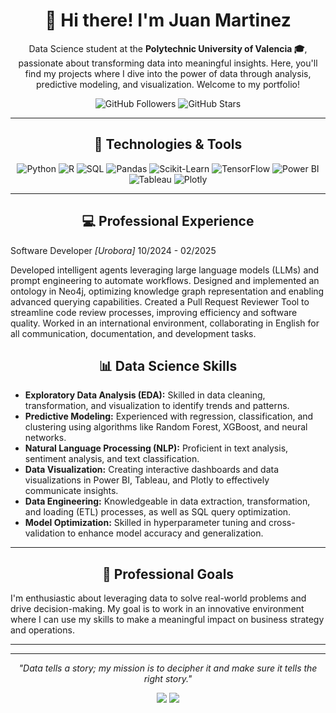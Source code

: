 <h1 align="center">👋 Hi there! I'm Juan Martinez</h1>

<p align="center">
  Data Science student at the <strong>Polytechnic University of Valencia 🎓</strong>, passionate about transforming data into meaningful insights. Here, you'll find my projects where I dive into the power of data through analysis, predictive modeling, and visualization. Welcome to my portfolio!
</p>

<p align="center">
  <img src="https://img.shields.io/github/followers/juanmartineezz?style=social" alt="GitHub Followers">
  <img src="https://img.shields.io/github/stars/juanmartineezz?style=social" alt="GitHub Stars">
</p>

---


<h2 align="center">🚀 Technologies & Tools</h2>

<div align="center">
  
  ![Python](https://img.shields.io/badge/-Python-3776AB?style=for-the-badge&logo=python&logoColor=white)
  ![R](https://img.shields.io/badge/-R-276DC3?style=for-the-badge&logo=r&logoColor=white)
  ![SQL](https://img.shields.io/badge/-SQL-4479A1?style=for-the-badge&logo=postgresql&logoColor=white)
  ![Pandas](https://img.shields.io/badge/-Pandas-150458?style=for-the-badge&logo=pandas)
  ![Scikit-Learn](https://img.shields.io/badge/-Scikit%20Learn-F7931E?style=for-the-badge&logo=scikit-learn&logoColor=white)
  ![TensorFlow](https://img.shields.io/badge/-TensorFlow-FF6F00?style=for-the-badge&logo=tensorflow&logoColor=white)
  ![Power BI](https://img.shields.io/badge/-Power%20BI-F2C811?style=for-the-badge&logo=powerbi&logoColor=black)
  ![Tableau](https://img.shields.io/badge/-Tableau-E97627?style=for-the-badge&logo=tableau&logoColor=white)
  ![Plotly](https://img.shields.io/badge/-Plotly-3f4f75?style=for-the-badge&logo=plotly&logoColor=white)
  
</div>

---

<h2 align="center">💻 Professional Experience</h2>

Software Developer
<em>[Urobora]</em>
10/2024 - 02/2025

Developed intelligent agents leveraging large language models (LLMs) and prompt engineering to automate workflows.
Designed and implemented an ontology in Neo4j, optimizing knowledge graph representation and enabling advanced querying capabilities.
Created a Pull Request Reviewer Tool to streamline code review processes, improving efficiency and software quality.
Worked in an international environment, collaborating in English for all communication, documentation, and development tasks.

<h2 align="center">📊 Data Science Skills</h2>

- **Exploratory Data Analysis (EDA):** Skilled in data cleaning, transformation, and visualization to identify trends and patterns.
- **Predictive Modeling:** Experienced with regression, classification, and clustering using algorithms like Random Forest, XGBoost, and neural networks.
- **Natural Language Processing (NLP):** Proficient in text analysis, sentiment analysis, and text classification.
- **Data Visualization:** Creating interactive dashboards and data visualizations in Power BI, Tableau, and Plotly to effectively communicate insights.
- **Data Engineering:** Knowledgeable in data extraction, transformation, and loading (ETL) processes, as well as SQL query optimization.
- **Model Optimization:** Skilled in hyperparameter tuning and cross-validation to enhance model accuracy and generalization.
  
---

<h2 align="center">🎯 Professional Goals</h2>

I'm enthusiastic about leveraging data to solve real-world problems and drive decision-making. My goal is to work in an innovative environment where I can use my skills to make a meaningful impact on business strategy and operations.

---


---

<p align="center">
  <i>"Data tells a story; my mission is to decipher it and make sure it tells the right story."</i>
</p>

<p align="center">
  <a href="https://www.linkedin.com/in/juan-mart%C3%ADnez-urdaci-a4a2022b5/"><img src="https://img.shields.io/badge/-LinkedIn-0A66C2?style=for-the-badge&logo=linkedin&logoColor=white"></a>
  <a href="https://github.com/juanmartineezz"><img src="https://img.shields.io/badge/-GitHub-181717?style=for-the-badge&logo=github&logoColor=white"></a>
</p>







